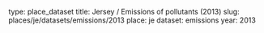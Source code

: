 type: place_dataset
title: Jersey / Emissions of pollutants (2013)
slug: places/je/datasets/emissions/2013
place: je
dataset: emissions
year: 2013
